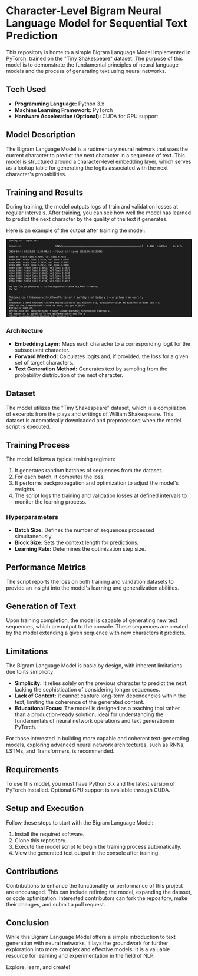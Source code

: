 # Character-Level Bigram Neural Language Model for Sequential Text Prediction

This repository is home to a simple Bigram Language Model implemented in PyTorch, trained on the "Tiny Shakespeare" dataset. The purpose of this model is to demonstrate the fundamental principles of neural language models and the process of generating text using neural networks.

## Tech Used
- **Programming Language:** Python 3.x
- **Machine Learning Framework:** PyTorch
- **Hardware Acceleration (Optional):** CUDA for GPU support

## Model Description
The Bigram Language Model is a rudimentary neural network that uses the current character to predict the next character in a sequence of text. This model is structured around a character-level embedding layer, which serves as a lookup table for generating the logits associated with the next character's probabilities.

## Training and Results

During training, the model outputs logs of train and validation losses at regular intervals. After training, you can see how well the model has learned to predict the next character by the quality of the text it generates.

Here is an example of the output after training the model:

![Training Output](training%20output.png)

### Architecture
- **Embedding Layer:** Maps each character to a corresponding logit for the subsequent character.
- **Forward Method:** Calculates logits and, if provided, the loss for a given set of target characters.
- **Text Generation Method:** Generates text by sampling from the probability distribution of the next character.

## Dataset
The model utilizes the "Tiny Shakespeare" dataset, which is a compilation of excerpts from the plays and writings of William Shakespeare. This dataset is automatically downloaded and preprocessed when the model script is executed.

## Training Process
The model follows a typical training regimen:
1. It generates random batches of sequences from the dataset.
2. For each batch, it computes the loss.
3. It performs backpropagation and optimization to adjust the model's weights.
4. The script logs the training and validation losses at defined intervals to monitor the learning process.

### Hyperparameters
- **Batch Size:** Defines the number of sequences processed simultaneously.
- **Block Size:** Sets the context length for predictions.
- **Learning Rate:** Determines the optimization step size.

## Performance Metrics
The script reports the loss on both training and validation datasets to provide an insight into the model's learning and generalization abilities.

## Generation of Text
Upon training completion, the model is capable of generating new text sequences, which are output to the console. These sequences are created by the model extending a given sequence with new characters it predicts.

## Limitations
The Bigram Language Model is basic by design, with inherent limitations due to its simplicity:
- **Simplicity:** It relies solely on the previous character to predict the next, lacking the sophistication of considering longer sequences.
- **Lack of Context:** It cannot capture long-term dependencies within the text, limiting the coherence of the generated content.
- **Educational Focus:** The model is designed as a teaching tool rather than a production-ready solution, ideal for understanding the fundamentals of neural network operations and text generation in PyTorch.

For those interested in building more capable and coherent text-generating models, exploring advanced neural network architectures, such as RNNs, LSTMs, and Transformers, is recommended.

## Requirements
To use this model, you must have Python 3.x and the latest version of PyTorch installed. Optional GPU support is available through CUDA.

## Setup and Execution
Follow these steps to start with the Bigram Language Model:
1. Install the required software.
2. Clone this repository.
3. Execute the model script to begin the training process automatically.
4. View the generated text output in the console after training.

## Contributions
Contributions to enhance the functionality or performance of this project are encouraged. This can include refining the model, expanding the dataset, or code optimization. Interested contributors can fork the repository, make their changes, and submit a pull request.

## Conclusion
While this Bigram Language Model offers a simple introduction to text generation with neural networks, it lays the groundwork for further exploration into more complex and effective models. It is a valuable resource for learning and experimentation in the field of NLP.

Explore, learn, and create!
